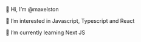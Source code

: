👋 Hi, I’m @maxelston

👀 I’m interested in Javascript, Typescript and React

🌱 I’m currently learning Next JS
